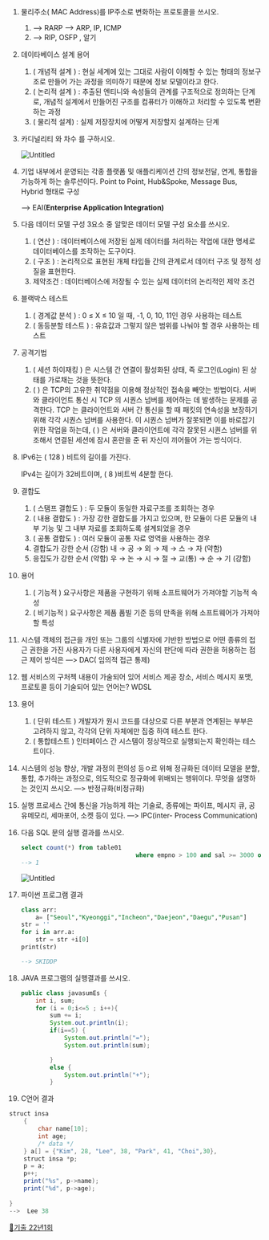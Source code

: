 1. 물리주소( MAC Address)를 IP주소로 변화하는 프로토콜을 쓰시오.
    1. —> RARP      —> ARP, IP,  ICMP
    2. —> RIP, OSFP ,  알기
2. 데이타베이스 설계 용어
    1. ( 개념적 설계  ) : 현실 세계에 있는 그대로 사람이 이해할 수 있는 형태의 정보구조로 만들어 가는 과정을 의미하기 때문에 정보 모델이라고 한다.
    2. ( 논리적 설계 ) : 추출된 엔티니와 속성들의 관계를 구조적으로 정의하는 단계로, 개념적 설계에서 만들어진 구조를 컴퓨터가 이해하고 처리할 수 있도록 변환하는 과정
    3. ( 물리적 설계) : 실제 저장장치에 어떻게 저장할지 설계하는 단계
3. 카디널리티 와 차수 를 구하시오.
    
    ![Untitled](https://s3-us-west-2.amazonaws.com/secure.notion-static.com/0d241e55-dd60-4248-8e1a-7adf07142c44/Untitled.png)
    
4. 기업 내부에서 운영되는 각종 플랫폼 및 애플리케이션 간의 정보전달, 연계, 통합을 가능하게 하는 솔루션이다. Point to Point, Hub&Spoke, Message Bus, Hybrid 형태로 구성
    
    —> EAI(**Enterprise Application Integration)**
    
5. 다음 데이터 모델 구성 3요소 중 알맞은 데이터 모델 구성 요소를 쓰시오.
    1. ( 연산 ) : 데이터베이스에 저장된 실제 데이터를 처리하는 작업에 대한 명세로 데이터베이스를 조작하는 도구이다.
    2. ( 구조 ) : 논리적으로 표현된 개체 타입들 간의 관계로서 데이터 구조 및 정적 성질을 표현한다.
    3. 제약조건 : 데이터베이스에 저장될 수 있는 실제 데이터의 논리적인 제약 조건
6. 블랙박스 테스트
    1. (  경계값 분석 ) : 0 ≤ X ≤ 10 일 때, -1, 0, 10, 11인 경우 사용하는 테스트
    2. (  동등분할 테스트 ) : 유효값과 그렇지 않은 범위를 나눠야 할 경우 사용하는 테스트
7. 공격기법
    1. (  세션 하이재킹 ) 은 시스템 간 연결이 활성화된 상태, 즉 로그인(Login) 된 상태를 가로채는 것을 뜻한다.
    2. (  ) 은 TCP의 고유한 취약점을 이용해 정상적인 접속을 빼앗는 방법이다. 서버와 클라이언트 통신 시 TCP 의 시퀀스 넘버를 제어하는 데 발생하는 문제를 공격한다. TCP 는 클라이언트와 서버 간 통신을 할 때 패킷의 연속성을 보장하기 위해 각각 시퀀스 넘버를 사용한다. 이 시퀀스 넘버가 잘못되면 이를 바로잡기 위한 작업을 하는데, (  ) 은 서버와 클라이언트에 각각 잘못된 시퀀스 넘버를 위조해서 연결된 세션에 잠시 혼란을 준 뒤 자신이 끼어들어 가는 방식이다.
8. IPv6는 ( 128 ) 비트의 길이를 가진다.
    
    IPv4는 길이가 32비트이며, ( 8  )비트씩 4분할 한다.
    
9. 결합도
    1. ( 스탬프 결합도 ) : 두 모듈이 동일한 자료구조를 조회하는 경우
    2. ( 내용 결합도 ) : 가장 강한 결합도를 가지고 있으며, 한 모듈이 다른 모듈의 내부 기능 및 그 내부 자료를 조회하도록 설계되었을 경우
    3. ( 공통 결합도  ) : 여러 모듈이 공통 자료 영역을 사용하는 경우
    4. 결합도가 강한 순서   (강함) 내 → 공 → 외 → 제 → 스 → 자 (약함)
    5. 응집도가 강한 순서    (약함) 우 → 논 → 시 → 절 → 교(통) → 순 → 기 (강함) 
10. 용어
    1. ( 기능적 ) 요구사항은 제품을 구현하기 위해 소프트웨어가 가져야할 기능적 속성
    2. ( 비기능적 ) 요구사항은 제품 품빌 기준 등의 만족을 위해 소프트웨어가 가져야 할 특성
11. 시스템 객체의 접근을 개인 또는 그룹의 식별자에 기반한 방법으로 어떤 종류의 접근 권한을 가진 사용자가 다른 사용자에게 자신의 판단에 따라 권한을 허용하는 접근 제어 방식은 —> DAC( 임의적 접근 통제)
12. 웹 서비스의 구처젝 내용이 가술되어 있어 서비스 제공 장소, 서비스 메시지 포맷, 프로토콜 등이 기술되어 있는 언어는? WDSL
13. 용어 
    1. ( 단위 테스트 ) 개발자가 원시 코드를 대상으로 다른 부분과 연계된는 부부은 고려하지 않고, 각각의 단위 자체에만 집중 하여 테스트 한다.
    2. ( 통합테스트 ) 인터페이스 간 시스템이 정상적으로 실행되는지 확인하는 테스트이다.
14. 시스템의 성능 향상, 개발 과정의 편의성 등ㅇ르 위해 정규화된 데이터 모델을 분할, 통합, 추가하는 과정으로, 의도적으로 정규화에 위배되는 행위이다.  무엇을 설명하는 것인지 쓰시오. —> 반정규화(비정규화)
15. 실행 프로세스 간에 통신을 가능하게 하는 기술로, 종류에는 파이프, 메시지 큐, 공유메모리, 세마포어, 소켓 등이 있다. —> IPC(inter- Process Communication)
16. 다음 SQL 문의 실행 결과를 쓰시오.
    
    ```sql
    select count(*) from table01 
    								where empno > 100 and sal >= 3000 or empno = 200
    --> 1
    ```
    
    ![Untitled](https://s3-us-west-2.amazonaws.com/secure.notion-static.com/1e0acc5b-8431-40d2-bd1b-b8c5255d2bb7/Untitled.png)
    
17. 파이썬 프로그램 결과
    
    ```sql
    class arr:
        a= ["Seoul","Kyeonggi","Incheon","Daejeon","Daegu","Pusan"]
    str = ''
    for i in arr.a:
        str = str +i[0]
    print(str)
    
    --> SKIDDP
    ```
    
18. JAVA 프로그램의 실행결과를 쓰시오.
    
    ```java
    public class javasumEs {
        int i, sum;
        for (i = 0;i<=5 ; i++){
            sum += i;
            System.out.println(i);
            if(i==5) {
                System.out.println("=");
                System.out.println(sum);
    
            }
            else {
                System.out.println("+");
            }
    ```
    

20. C언어 결과

```java
struct insa
    {
        char name[10];
        int age;
        /* data */
    } a[] = {"Kim", 28, "Lee", 38, "Park", 41, "Choi",30},
    struct insa *p;
    p = a;
    p++;
    print("%s", p->name);
    print("%d", p->age);
    
}
-->  Lee 38
```

[🤒기출 22년1회](https://www.notion.so/22-1-a56bbbb2a2594501a288463db010446e?pvs=21)